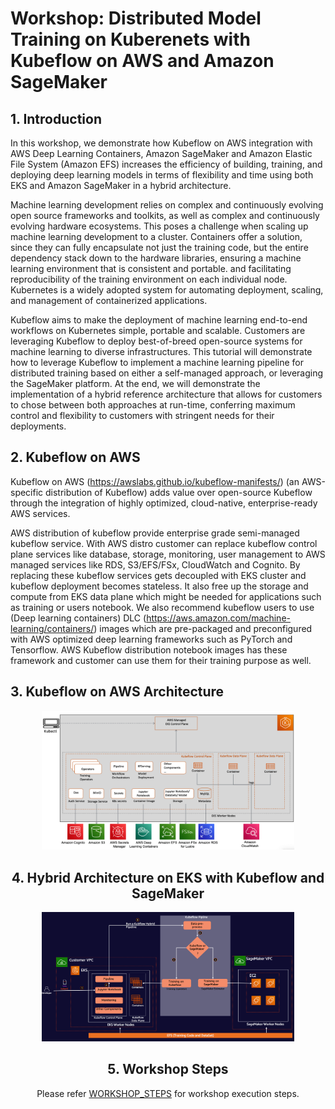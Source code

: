 # Workshop: Distributed Model Training on Kuberenets with Kubeflow on AWS and Amazon SageMaker

## 1. Introduction 

In this workshop, we demonstrate how Kubeflow on AWS integration with AWS Deep Learning Containers, Amazon SageMaker and Amazon Elastic File System (Amazon EFS) increases the efficiency of building, training, and deploying deep learning models in terms of flexibility and time using both EKS and Amazon SageMaker in a hybrid architecture. 

Machine learning development relies on complex and continuously evolving open source frameworks and toolkits, as well as complex and continuously evolving hardware ecosystems. This poses a challenge when scaling up machine learning development to a cluster. Containers offer a solution, since they can fully encapsulate not just the training code, but the entire dependency stack down to the hardware libraries, ensuring a machine learning environment that is consistent and portable. and facilitating reproducibility of the training environment on each individual node. Kubernetes is a widely adopted system for automating deployment, scaling, and management of containerized applications.

Kubeflow aims to make the deployment of machine learning end-to-end workflows on Kubernetes simple, portable and scalable. Customers are leveraging Kubeflow to deploy best-of-breed open-source systems for machine learning to diverse infrastructures.  This tutorial will demonstrate how to leverage Kubeflow to implement a machine learning pipeline  for distributed training based on either a self-managed approach, or leveraging the SageMaker platform.  At the end, we will demonstrate the implementation of a hybrid reference architecture that allows for customers to chose between both approaches at run-time, conferring maximum control and flexibility  to customers with stringent needs for their deployments.

## 2. Kubeflow on AWS

Kubeflow on AWS (https://awslabs.github.io/kubeflow-manifests/) (an AWS-specific distribution of Kubeflow) adds value over open-source Kubeflow through the integration of highly optimized, cloud-native, enterprise-ready AWS services.

AWS distribution of kubeflow provide enterprise grade semi-managed kubeflow service. With AWS distro customer can replace kubeflow control plane services like database, storage, monitoring, user management to AWS managed services like RDS, S3/EFS/FSx, CloudWatch and Cognito. By replacing these kubeflow services gets decoupled with EKS cluster and kubeflow deployment becomes stateless. It also free up the storage and compute from EKS data plane which might be needed for applications such as training or users notebook. We also recommend kubeflow users to use (Deep learning containers) DLC (https://aws.amazon.com/machine-learning/containers/) images which are pre-packaged and preconfigured with AWS optimized deep learning frameworks such as PyTorch and Tensorflow. AWS Kubeflow distribution notebook images has these framework and customer can use them for their training purpose as well. 

## 3. Kubeflow on AWS Architecture 

<center><img src="img/aws_kubeflow_architecture.png" width="80%"/> </br>

## 4. Hybrid Architecture on EKS with Kubeflow and SageMaker

<center><img src="img/kubeflow_sagemaker_hybrid_arch.png" width="80%"/> </br>

## 5. Workshop Steps

Please refer [WORKSHOP_STEPS](WORKSHOP_STEPS.md#workshop-steps) for workshop execution steps.


